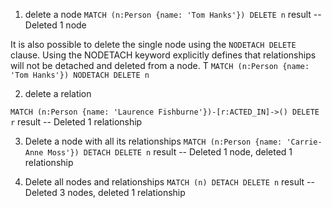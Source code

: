 

1. delete a node
`MATCH (n:Person {name: 'Tom Hanks'}) DELETE n`
result -- Deleted 1 node

It is also possible to delete the single node using the `NODETACH DELETE` clause. Using the NODETACH keyword
explicitly defines that relationships will not be detached and deleted from a node. T
`MATCH (n:Person {name: 'Tom Hanks'}) NODETACH DELETE n`

2. delete a relation

`MATCH (n:Person {name: 'Laurence Fishburne'})-[r:ACTED_IN]->() DELETE r`
result -- Deleted 1 relationship

3. Delete a node with all its relationships
`MATCH (n:Person {name: 'Carrie-Anne Moss'}) DETACH DELETE n`
result -- Deleted 1 node, deleted 1 relationship

4. Delete all nodes and relationships
`MATCH (n) DETACH DELETE n`
result -- Deleted 3 nodes, deleted 1 relationship
